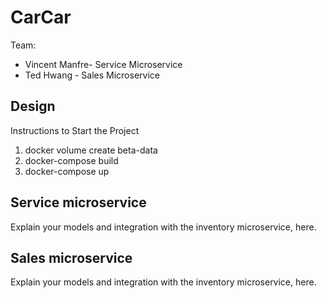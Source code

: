 # CarCar

Team:

* Vincent Manfre- Service Microservice
* Ted Hwang - Sales Microservice

## Design
Instructions to Start the Project
 1) docker volume create beta-data
 2) docker-compose build
 3) docker-compose up

## Service microservice

Explain your models and integration with the inventory
microservice, here.

## Sales microservice

Explain your models and integration with the inventory
microservice, here.
